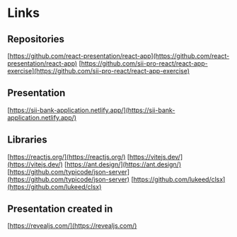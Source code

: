 <!-- .slide: data-background="#333333" -->
# Links <!-- .element: class="r-fit-text" -->


<!-- .slide: data-background="#333333" -->
## Repositories

[https://github.com/react-presentation/react-app](https://github.com/react-presentation/react-app)
[https://github.com/sii-pro-react/react-app-exercise](https://github.com/sii-pro-react/react-app-exercise)


<!-- .slide: data-background="#333333" -->
## Presentation

[https://sii-bank-application.netlify.app/](https://sii-bank-application.netlify.app/)


<!-- .slide: data-background="#333333" -->
## Libraries

[https://reactjs.org/](https://reactjs.org/)
[https://vitejs.dev/](https://vitejs.dev/)
[https://ant.design/](https://ant.design/)
[https://github.com/typicode/json-server](https://github.com/typicode/json-server)
[https://github.com/lukeed/clsx](https://github.com/lukeed/clsx)


<!-- .slide: data-background="#333333" -->
## Presentation created in

[https://revealjs.com/](https://revealjs.com/)
